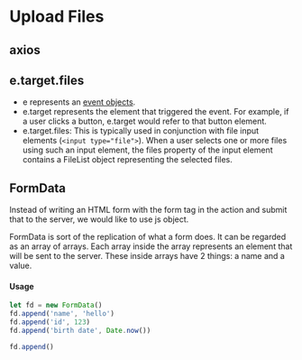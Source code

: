 # Upload Files

## axios


## e.target.files
- e represents an [event objects](../event-object.md).
- e.target represents the element that triggered the event. For example, if a user clicks a button, e.target would refer to that button element.
- e.target.files: This is typically used in conjunction with file input elements (`<input type="file">`). When a user selects one or more files using such an input element, the files property of the input element contains a FileList object representing the selected files.
## FormData
Instead of writing an HTML form with the form tag in the action and submit that to the server, we would like to use js object.

FormData is sort of the replication of what a form does. It can be regarded as an array of arrays. Each array inside the array
represents an element that will be sent to the server. These inside arrays have 2 things: a name and a value. 

#### Usage
```javascript
let fd = new FormData()
fd.append('name', 'hello')
fd.append('id', 123)
fd.append('birth date', Date.now())

fd.append()
```